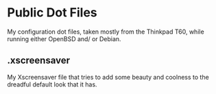 # Public Dot Files

My configuration dot files, taken mostly from the Thinkpad T60, while running either OpenBSD and/ or Debian.

## .xscreensaver
My Xscreensaver file that tries to add some beauty and coolness to the dreadful default look that it has.
